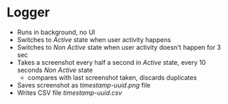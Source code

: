 # Logger

 - Runs in background, no UI
 - Switches to *Active* state when user activity happens
 - Switches to *Non Active* state when user activity doesn't happen for 3 sec
 - Takes a screenshot every half a second in *Active* state, every 10 seconds *Non Active* state
    - compares with last screenshot taken, discards duplicates
 - Saves screenshot as *timestamp-uuid.png* file
 - Writes CSV file *timestamp-uuid.csv*
